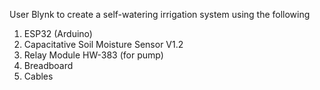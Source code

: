 User Blynk to create a self-watering irrigation system using the following

1. ESP32 (Arduino)
2. Capacitative Soil Moisture Sensor V1.2
3. Relay Module HW-383 (for pump)
4. Breadboard
5. Cables 
